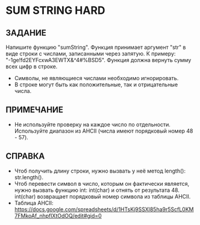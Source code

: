 # SUM STRING HARD

## ЗАДАНИЕ
Напишите функцию "sumString". Функция принимает аргумент "str" в виде строки с числами, записанными через запятую. К примеру: "-1ge!fd2EYFcxwA3EWTX&^4#%BSD5".
Функция должна вернуть сумму всех цифр в строке.

- Символы, не являющиеся числами необходимо игнорировать.
- В строке могут быть как положительные, так и отрицательные числа.

## ПРИМЕЧАНИЕ
- Не используйте проверку на каждое число по отдельности. Используйте диапазон из AHCII (числа имеют порядковый номер 48 - 57).

## СПРАВКА
- Чтоб получить длину строки, нужно вызвать у неё метод length(): str.length().
- Чтоб перевести символ в число, которым он фактически является, нужно вызвать функцию int: int(char) и отнять от результата 48. int(char) возвращает порядковый номер символа из таблицы AHCII.
- Таблица AHCII: https://docs.google.com/spreadsheets/d/1HTsKj9SSXl85ha9r5ScfL0KM7FMkoAf_nhpflXtOdOQ/edit#gid=0